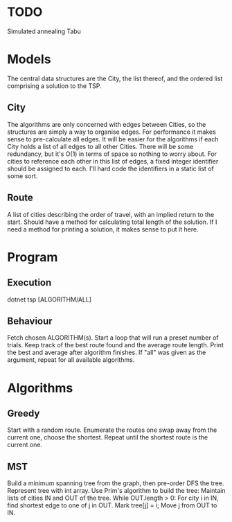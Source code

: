 # TODO

Simulated annealing
Tabu

# Models

The central data structures are the City, the list thereof, and the ordered list comprising a solution to the TSP.

## City

The algorithms are only concerned with edges between Cities, so the structures are simply a way to organise edges.
For performance it makes sense to pre-calculate all edges.
It will be easier for the algorithms if each City holds a list of all edges to all other Cities. There will be some redundancy, but it's O(1) in terms of space so nothing to worry about.
For cities to reference each other in this list of edges, a fixed integer identifier should be assigned to each. I'll hard code the identifiers in a static list of some sort.

## Route

A list of cities describing the order of travel, with an implied return to the start.
Should have a method for calculating total length of the solution.
If I need a method for printing a solution, it makes sense to put it here.

# Program

## Execution

dotnet tsp \[ALGORITHM/ALL\]

## Behaviour

Fetch chosen ALGORITHM(s).
Start a loop that will run a preset number of trials.
Keep track of the best route found and the average route length.
Print the best and average after algorithm finishes.
If "all" was given as the argument, repeat for all available algorithms.

# Algorithms

## Greedy

Start with a random route.
Enumerate the routes one swap away from the current one, choose the shortest.
Repeat until the shortest route is the current one.

## MST

Build a minimum spanning tree from the graph, then pre-order DFS the tree.
Represent tree with int array.
Use Prim's algorithm to build the tree:
    Maintain lists of cities IN and OUT of the tree.
    While OUT.length > 0:
        For city i in IN, find shortest edge to one of j in OUT.
        Mark tree\[j\] = i;
        Move j from OUT to IN.